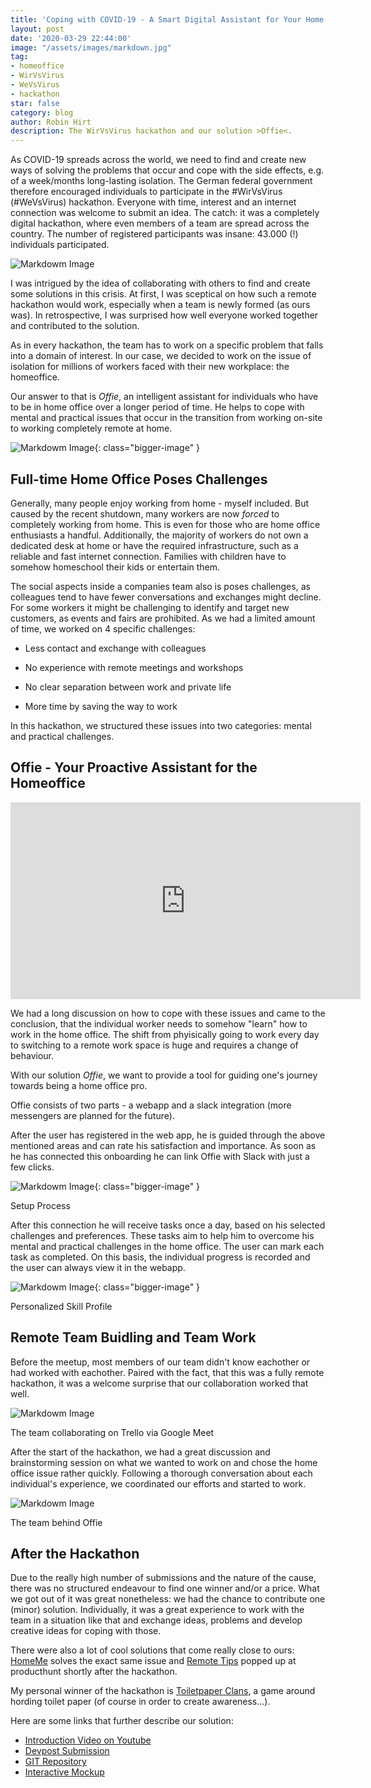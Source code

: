 ```yaml
---
title: 'Coping with COVID-19 - A Smart Digital Assistant for Your Home Office #WeVsVirus'
layout: post
date: '2020-03-29 22:44:00'
image: "/assets/images/markdown.jpg"
tag:
- homeoffice
- WirVsVirus
- WeVsVirus
- hackathon
star: false
category: blog
author: Robin Hirt
description: The WirVsVirus hackathon and our solution >Offie<.
---
```


As COVID-19 spreads across the world, we need to find and create new ways of solving the problems that occur and cope with the side effects, e.g. of a week/months long-lasting isolation.
The German federal government therefore encouraged individuals to participate in the #WirVsVirus (#WeVsVirus) hackathon. Everyone with time, interest and an internet connection was welcome to submit an idea. The catch: it was a completely digital hackathon, where even members of a team are spread across the country. The number of registered participants was insane: 43.000 (!) individuals participated.

![Markdowm Image][5]

I was intrigued by the idea of collaborating with others to find and create some solutions in this crisis. At first, I was sceptical on how such a remote hackathon would work, especially when a team is newly formed (as ours was). In retrospective, I was surprised how well everyone worked together and contributed to the solution.

As in every hackathon, the team has to work on a specific problem that falls into a domain of interest. In our case, we decided to work on the issue of isolation for millions of workers faced with their new workplace: the homeoffice.

Our answer to that is *Offie*, an intelligent assistant for individuals who have to be in home office over a longer period of time. He helps to cope with mental and practical issues that occur in the transition from working on-site to working completely remote at home.

![Markdowm Image][1]{: class="bigger-image" }

## Full-time Home Office Poses Challenges

Generally, many people enjoy working from home - myself included. But caused by the recent shutdown, many workers are now *forced* to completely working from home. This is even for those who are home office enthusiasts a handful. Additionally, the majority of workers do not own a dedicated desk at home or have the required infrastructure, such as a reliable and fast internet connection. Families with children have to somehow homeschool their kids or entertain them. 

The social aspects inside a companies team also is poses challenges, as colleagues tend to have fewer conversations and exchanges might decline. For some workers it might be challenging to identify and target new customers, as events and fairs are prohibited. As we had a limited amount of time, we worked on 4 specific challenges:

* Less contact and exchange with colleagues

* No experience with remote meetings and workshops

* No clear separation between work and private life

* More time by saving the way to work

In this hackathon, we structured these issues into two categories: mental and practical challenges.

## Offie - Your Proactive Assistant for the Homeoffice

<iframe width="560" height="315" src="https://www.youtube.com/embed/2hcmD1b69z0" frameborder="0" allow="accelerometer; autoplay; encrypted-media; gyroscope; picture-in-picture" allowfullscreen></iframe>

We had a long discussion on how to cope with these issues and came to the conclusion, that the individual worker needs to somehow "learn" how to work in the home office. The shift from phyisically going to work every day to switching to a remote work space is huge and requires a change of behaviour. 

With our solution *Offie*, we want to provide a tool for guiding one's journey towards being a home office pro. 

Offie consists of two parts - a webapp and a slack integration (more messengers are planned for the future).

After the user has registered in the web app, he is guided through the above mentioned areas and can rate his satisfaction and importance. As soon as he has connected this onboarding he can link Offie with Slack with just a few clicks. 

![Markdowm Image][app1]{: class="bigger-image" }
<figcaption class="caption">Setup Process</figcaption>

After this connection he will receive tasks once a day, based on his selected challenges and preferences. These tasks aim to help him to overcome his mental and practical challenges in the home office. The user can mark each task as completed. On this basis, the individual progress is recorded and the user can always view it in the webapp.

![Markdowm Image][app2]{: class="bigger-image" }
<figcaption class="caption">Personalized Skill Profile</figcaption>

## Remote Team Buidling and Team Work
Before the meetup, most members of our team didn't know eachother or had worked with eachother. Paired with the fact, that this was a fully remote hackathon, it was a welcome surprise that our collaboration worked that well. 

![Markdowm Image][3]
<figcaption class="caption">The team collaborating on Trello via Google Meet</figcaption>

After the start of the hackathon, we had a great discussion and brainstorming session on what we wanted to work on and chose the home office issue rather quickly. Following a thorough conversation about each individual's experience, we coordinated our efforts and started to work.

![Markdowm Image][4]
<figcaption class="caption">The team behind Offie</figcaption>

## After the Hackathon

Due to the really high number of submissions and the nature of the cause, there was no structured endeavour to find one winner and/or a price. What we got out of it was great nonetheless: we had the chance to contribute one (minor) solution. Individually, it was a great experience to work with the team in a situation like that and exchange ideas, problems and develop creative ideas for coping with those.

There were also a lot of cool solutions that come really close to ours: [HomeMe](https://devpost.com/software/personalisierter-home-office-begleiter) solves the exact same issue and  [Remote Tips](http://remote-tips.springworks.in/) popped up at producthunt shortly after the hackathon. 

My personal winner of the hackathon is [Toiletpaper Clans](https://devpost.com/software/46_gamification_toiletpaperclans), a game around hording toilet paper (of course in order to create awareness...). 

Here are some links that further describe our solution:

* [Introduction Video on Youtube](https://www.youtube.com/watch?v=2hcmD1b69z0)
* [Devpost Submission](https://devpost.com/software/offie)
* [GIT Repository](https://gitlab.com/childen/office-homie-frontend)
* [Interactive Mockup](https://invis.io/M5WIN0IRDQ2)


[1]: /assets/images/posts/offie/offie.jpg
[2]: /assets/images/posts/offie/overview-offie.jpg
[3]: /assets/images/posts/offie/webcast.jpg
[4]: /assets/images/posts/offie/team.jpg
[5]: /assets/images/posts/offie/wirvsvirus.jpg
[6]: http://kune.fr/wp-content/uploads/2013/10/ghost-blog.jpg
[app1]:  /assets/images/posts/offie/app-1.png
[app2]:  /assets/images/posts/offie/app-2.png